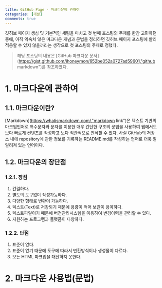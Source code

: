 ```yaml
---
title: GitHub Page - 마크다운에 관하여
categories: [개발]
comments: true
---
```


깃허브 페이지 생성 및 기본적인 세팅을 마치고 첫 번째 포스팅의 주제를 한참 고민하던 중에, 아직 익숙치 않은 마크다운 개념과 문법을 정리하면 깃허브 페이지 포스팅에 빨리 적응할 수 있지 않을까라는 생각으로 첫 포스팅의 주제로 정했다.  
> 해당 포스팅의 내용은 [GitHub 마크다운 문서](https://gist.github.com/ihoneymon/652be052a0727ad59601,"github markdown")를 참조하였다.  

# 1. 마크다운에 관하여  
## 1.1. 마크다운이란?
[Markdown](https://whatismarkdown.com/,"markdown link")은 텍스트 기반의 마크업언어로 특수문자와 문자를 이용한 매우 간단한 구조의 문법을 사용하여 웹에서도 보다 빠르게 컨텐츠를 작성하고 보다 직관적으로 인식할 수 있다. 사실 GitHub의 저장소 내에 repository에 관한 정보를 기록하는 README.md를 작성하는 언어로 더욱 잘 알려져 있는 언어이다.
## 1.2. 마크다운의 장단점
### 1.2.1. 장점
 1. 간결하다.
 2. 별도의 도구없이 작성가능하다.
 3. 다양한 형태로 변환이 가능하다.
 4. 텍스트(Text)로 저장되기 때문에 용량이 적어 보관이 용이하다.
 5. 텍스트파일이기 때문에 버전관리시스템을 이용하여 변경이력을 관리할 수 있다.
 6. 지원하는 프로그램과 플랫폼이 다양하다.
### 1.2.2. 단점
 1. 표준이 없다.
 2. 표준이 없기 때문에 도구에 따라서 변환방식이나 생성물이 다르다.
 3. 모든 HTML 마크업을 대신하지 못한다.
# 2. 마크다운 사용법(문법) 
